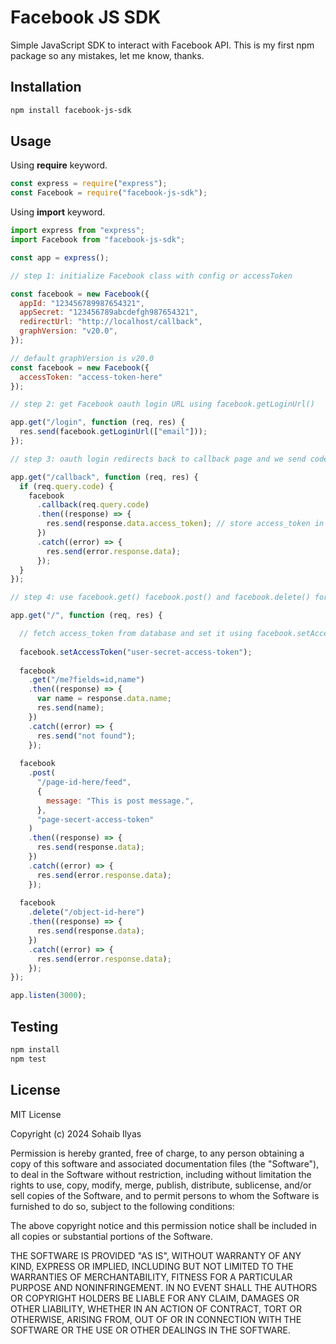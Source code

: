 # Facebook JS SDK
Simple JavaScript SDK to interact with Facebook API. This is my first npm package so any mistakes, let me know, thanks.

## Installation
```bash
npm install facebook-js-sdk
```

## Usage
Using **require** keyword.
```js
const express = require("express");
const Facebook = require("facebook-js-sdk");
```

Using **import** keyword.
```js
import express from "express";
import Facebook from "facebook-js-sdk";
```

```js
const app = express();

// step 1: initialize Facebook class with config or accessToken

const facebook = new Facebook({
  appId: "123456789987654321",
  appSecret: "123456789abcdefgh987654321",
  redirectUrl: "http://localhost/callback",
  graphVersion: "v20.0",
});

// default graphVersion is v20.0
const facebook = new Facebook({
  accessToken: "access-token-here"
});

// step 2: get Facebook oauth login URL using facebook.getLoginUrl()

app.get("/login", function (req, res) {
  res.send(facebook.getLoginUrl(["email"]));
});

// step 3: oauth login redirects back to callback page and we send code GET param to facebook.callback() and fetch access_token

app.get("/callback", function (req, res) {
  if (req.query.code) {
    facebook
      .callback(req.query.code)
      .then((response) => {
        res.send(response.data.access_token); // store access_token in database for later use
      })
      .catch((error) => {
        res.send(error.response.data);
      });
  }
});

// step 4: use facebook.get() facebook.post() and facebook.delete() for GET, POST and DELETE requests

app.get("/", function (req, res) {

  // fetch access_token from database and set it using facebook.setAccessToken() for all future requests
  
  facebook.setAccessToken("user-secret-access-token");
  
  facebook
    .get("/me?fields=id,name")
    .then((response) => {
      var name = response.data.name;
      res.send(name);
    })
    .catch((error) => {
      res.send("not found");
    });
    
  facebook
    .post(
      "/page-id-here/feed",
      {
        message: "This is post message.",
      },
      "page-secert-access-token"
    )
    .then((response) => {
      res.send(response.data);
    })
    .catch((error) => {
      res.send(error.response.data);
    });
    
  facebook
    .delete("/object-id-here")
    .then((response) => {
      res.send(response.data);
    })
    .catch((error) => {
      res.send(error.response.data);
    });
});

app.listen(3000);
```

## Testing
```bash
npm install
npm test
```

## License
MIT License

Copyright (c) 2024 Sohaib Ilyas

Permission is hereby granted, free of charge, to any person obtaining a copy
of this software and associated documentation files (the "Software"), to deal
in the Software without restriction, including without limitation the rights
to use, copy, modify, merge, publish, distribute, sublicense, and/or sell
copies of the Software, and to permit persons to whom the Software is
furnished to do so, subject to the following conditions:

The above copyright notice and this permission notice shall be included in all
copies or substantial portions of the Software.

THE SOFTWARE IS PROVIDED "AS IS", WITHOUT WARRANTY OF ANY KIND, EXPRESS OR
IMPLIED, INCLUDING BUT NOT LIMITED TO THE WARRANTIES OF MERCHANTABILITY,
FITNESS FOR A PARTICULAR PURPOSE AND NONINFRINGEMENT. IN NO EVENT SHALL THE
AUTHORS OR COPYRIGHT HOLDERS BE LIABLE FOR ANY CLAIM, DAMAGES OR OTHER
LIABILITY, WHETHER IN AN ACTION OF CONTRACT, TORT OR OTHERWISE, ARISING FROM,
OUT OF OR IN CONNECTION WITH THE SOFTWARE OR THE USE OR OTHER DEALINGS IN THE
SOFTWARE.
